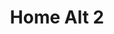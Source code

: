 ---
layout: home-alt-2
title: Home Alt 2
permalink: /home-alt-2/
bodyclass: alt-home
post_count: 10
---